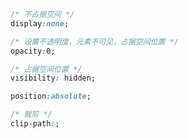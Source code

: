 ```css
/* 不占据空间 */
display:none;
```
```css
/* 设置不透明度，元素不可见，占据空间位置 */
opacity:0;
```
```css
/* 占据空间位置 */
visibility: hidden;
```
```css
position:absolute;
```
```css
/* 裁剪 */
clip-path:;
```



